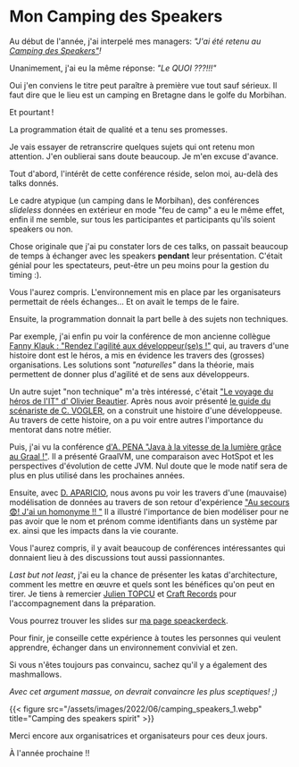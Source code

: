 # Mon Camping des Speakers


Au début de l'année, j'ai interpelé mes managers: *"J'ai été retenu au [Camping des Speakers"](https://camping-speakers.fr/)!*

Unanimement, j'ai eu la même réponse: *"Le QUOI ???!!!"*

Oui j'en conviens le titre peut paraître à première vue tout sauf sérieux. 
Il faut dire que le lieu est un camping en Bretagne dans le golfe du Morbihan.

Et pourtant !

La programmation était de qualité et a tenu ses promesses. 

Je vais essayer de retranscrire quelques sujets qui ont retenu mon attention. J'en oublierai sans doute beaucoup. Je m'en excuse d'avance.


Tout d'abord, l'intérêt de cette conférence réside, selon moi, au-delà des talks donnés.

Le cadre atypique (un camping dans le Morbihan), des conférences *slideless* données en extérieur en mode "feu de camp" a eu le même effet, enfin il me semble, sur tous les participantes et participants qu'ils soient speakers ou non. 

Chose originale que j'ai pu constater lors de ces talks, on passait beaucoup de temps à échanger avec les speakers **pendant** leur présentation. 
C'était génial pour les spectateurs, peut-être un peu moins pour la gestion du timing :).

Vous l'aurez compris. L'environnement mis en place par les organisateurs permettait de réels échanges... Et on avait le temps de le faire.

Ensuite, la programmation donnait la part belle à des sujets non techniques.

Par exemple, j'ai enfin pu voir la conférence de mon ancienne collègue [Fanny Klauk : "Rendez l'agilité aux développeur(se)s !"](https://camping-speakers.fr/sessions/rendez_lagilite_aux_developpeurs/) qui, au travers d'une histoire dont est le héros, a mis en évidence les travers des (grosses) organisations. Les solutions sont *"naturelles"* dans la théorie, mais permettent de donner plus d'agilité et de sens aux développeurs.

Un autre sujet "non technique" m'a très intéressé, c'était ["Le voyage du héros de l'IT" d' Olivier Beautier](https://camping-speakers.fr/sessions/le_voyage_du_heros/). 
Après nous avoir présenté [le guide du scénariste de C. VOGLER](https://archive.org/details/leguideduscenari0000vogl), on a construit une histoire d'une développeuse.
Au travers de cette histoire, on a pu voir entre autres l'importance du mentorat dans notre métier.

Puis, j'ai vu la conférence [d'A. PENA "Java à la vitesse de la lumière grâce au Graal !"](https://camping-speakers.fr/sessions/java_a_la_vitesse_de_la_lumiere_grace_au_graal/). 
Il a présenté GraalVM, une comparaison avec HotSpot et les perspectives d'évolution de cette JVM. Nul doute que le mode natif sera de plus en plus utilisé dans les prochaines années.

Ensuite, avec [D. APARICIO](https://davidaparicio.github.io/website/fr/event/), nous avons pu voir les travers d'une (mauvaise) modélisation de données au travers de son retour d'expérience ["Au secours 😨! J'ai un homonyme !! "](https://camping-speakers.fr/sessions/au_secours_jai_un_homonyme/)
Il a illustré l'importance de bien modéliser pour ne pas avoir que le nom et prénom comme identifiants dans un système par ex. ainsi que les impacts dans la vie courante.

Vous l'aurez compris, il y avait beaucoup de conférences intéressantes qui donnaient lieu à des discussions tout aussi passionnantes. 

*Last but not least*, j'ai eu la chance de présenter les katas d'architecture, comment les mettre en œuvre et quels sont les bénéfices qu'on peut en tirer.
Je tiens à remercier [Julien TOPCU](https://julientopcu.com/) et [Craft Records](https://craftsrecords.org/) pour l'accompagnement dans la préparation.

Vous pourrez trouver les slides sur [ma page speackerdeck](https://speakerdeck.com/alexandretouret/ameliorer-les-competences-et-les-infrastructures-avec-les-katas-darchitecture-cc629dfb-87f6-4033-aabd-472472ae5655).

Pour finir, je conseille cette expérience à toutes les personnes qui veulent apprendre, échanger dans un environnement convivial et zen.

Si vous n'êtes toujours pas convaincu, sachez qu'il y a également des mashmallows. 

*Avec cet argument massue, on devrait convaincre les plus sceptiques! ;)*

{{< figure src="/assets/images/2022/06/camping_speakers_1.webp" title="Camping des speakers spirit" >}}

Merci encore aux organisatrices et organisateurs pour ces deux jours. 

À l'année prochaine !!

